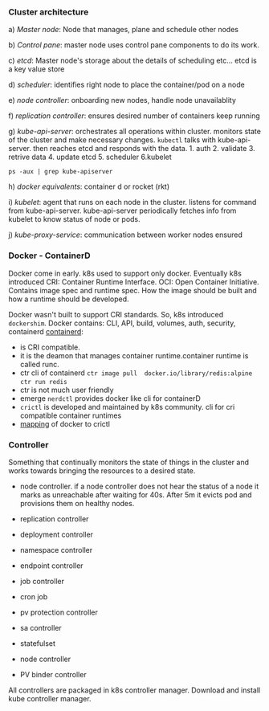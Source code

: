 ### Cluster architecture

a) _Master node_: Node that manages, plane and schedule other nodes

b) _Control pane_: master node uses control pane components to do its work.

c) _etcd_: Master node's storage about the details of scheduling etc... etcd is a key value store

d) _scheduler_: identifies right node to place the container/pod on a node

e) _node controller_: onboarding new nodes, handle node unavailablity

f) _replication controller_: ensures desired number of containers keep running

g) _kube-api-server_: orchestrates all operations within cluster. monitors state of the cluster and make necessary changes. `kubectl` talks with kube-api-server. then reaches etcd and responds with the data. 1. auth 2. validate 3. retrive data 4. update etcd 5. scheduler 6.kubelet

`ps -aux | grep kube-apiserver`

h) _docker equivalents_: container d or rocket (rkt)

i) _kubelet_: agent that runs on each node in the cluster. listens for command from kube-api-server. kube-api-server periodically fetches info from kubelet to know status of node or pods.

j) _kube-proxy-service_: communication between worker nodes ensured 


### Docker - ContainerD

Docker come in early. k8s used to support only docker. 
Eventually k8s introduced CRI: Container Runtime Interface.
OCI: Open Container Initiative. Contains image spec and runtime spec. How the image should be built and how a runtime should be developed.

Docker wasn't built to support CRI standards. So, k8s introduced `dockershim`.
Docker contains: CLI, API, build, volumes, auth, security, containerd
[containerd](https://github.com/containerd/containerd): 
- is CRI compatible. 
- it is the deamon that manages container runtime.container runtime is called runc.
- ctr cli of containerd `ctr image pull  docker.io/library/redis:alpine` `ctr run redis`
- ctr is not much user friendly
- emerge `nerdctl` provides docker like cli for containerD
- `crictl` is developed and maintained by k8s community. cli for cri compatible container runtimes
- [mapping](https://kubernetes.io/docs/reference/tools/map-crictl-dockercli/) of docker to crictl

### Controller

Something that continually monitors the state of things in the cluster and works towards bringing the resources to a desired state.

- node controller. if a node controller does not hear the status of a node it marks as unreachable after waiting for 40s. After 5m it evicts pod and provisions them on healthy nodes.

- replication controller
- deployment controller
- namespace controller
- endpoint controller
- job controller
- cron job
- pv protection controller
- sa controller
- statefulset
- node controller
- PV binder controller

All controllers are packaged in k8s controller manager. Download and install kube controller manager.

